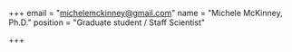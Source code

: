 +++
email = "michelemckinney@gmail.com"
name = "Michele McKinney, Ph.D."
position = "Graduate student / Staff Scientist"

+++

